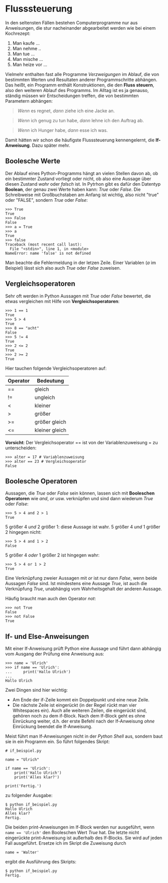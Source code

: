 # Flusssteuerung
In den seltensten Fällen bestehen Computerprogramme nur aus Anweisungen, die stur nacheinander abgearbeitet werden wie bei einem Kochrezept:

1. Man kaufe ...
2. Man nehme ..
3. Man tue ...
4. Man mische ...
5. Man heize vor ...

Vielmehr enthalten fast alle Programme _Verzweigungen_ im Ablauf, die von bestimmten Werten und Resultaten anderer Programmschritte abhängen. Das heißt, ein Programm enthält Konstruktionen, die den **Fluss steuern**, also den weiteren Ablauf des Programms. Im Alltag ist es ja genauso, ständig müssen wir Entscheidungen treffen, die von bestimmten Parametern abhängen:

> _Wenn_ es regnet, _dann_ ziehe ich eine Jacke an.

> _Wenn_ ich genug zu tun habe, _dann_ lehne ich den Auftrag ab.

> _Wenn_ ich Hunger habe, _dann_ esse ich was. 

Damit hätten wir schon die häufigste Flusssteuerung kennengelernt, die **If-Anweisung**. Dazu später mehr.

## Boolesche Werte 
Der Ablauf eines Python-Programms hängt an vielen Stellen davon ab, ob ein bestimmter Zustand vorliegt oder nicht, ob also eine Aussage über diesen Zustand _wahr_ oder _falsch_ ist. In Pytrhon gibt es dafür den Datentyp **Boolean**, der genau zwei Werte haben kann: _True_ oder _False_. Die Schreibweise mit Großbuchstaben am Anfang ist wichtig, also nicht "true" oder "FALSE", sondern _True_ oder _False_:
```
>>> True
True
>>> False
False
>>> a = True
>>> a
True
>>> false
Traceback (most recent call last):
  File "<stdin>", line 1, in <module>
NameError: name 'false' is not defined
```
Man beachte die Fehlermeldung in der letzen Zeile. Einer Variablen (_a_ im Beispiel) lässt sich also auch _True_ oder _False_ zuweisen. 

## Vergleichsoperatoren
Sehr oft werden in Python Aussagen mit _True_ oder _False_ bewertet, die etwas vergleichen mit Hilfe von **Vergleichsoperatoren**:
```
>>> 1 == 1
True
>>> 5 > 4
True
>>> 8 == "acht"
False
>>> 5 != 4
True
>>> 2 <= 2
True
>>> 2 >= 2
True
```
Hier tauchen folgende Vergleichsoperatoren auf:

| Operator | Bedeutung |
| ---- | ----|
| == | gleich |
| != | ungleich |
| < | kleiner |
| > | größer |
| >= | größer gleich |
| <= | kleiner gleich |

**Vorsicht**: Der Vergleichsoperator == ist von der Variablenzuweisung  = zu unterscheiden:
```
>>> alter = 17 # Variablenzuweisung
>>> alter == 23 # Vergleichsoperator
False
```

## Boolesche Operatoren
Aussagen, die _True_ oder _False_ sein können, lassen sich mit **Booleschen Operatoren** wie _and_, _or_ usw. verknüpfen und sind dann wiederum _True_ oder _False_:
```
>>> 5 > 4 and 2 > 1
True
```
5 größer 4 _und_ 2 größer 1: diese Aussage ist wahr. 5 größer 4 _und_ 1 größer 2 hingegen nicht:
```
>>> 5 > 4 and 1 > 2
False
```
5 größer 4 _oder_ 1 größer 2 ist hingegen wahr:
```
>>> 5 > 4 or 1 > 2
True
```
Eine Verknüpfung zweier Aussagen mit _or_ ist nur dann _False_, wenn beide Aussagen _False_ sind. Ist mindestens eine Aussage _True_, ist auch die Verknüpfung _True_, unabhängig vom Wahrheitsgehalt der anderen Aussage.

Häufig braucht man auch den Operator _not_:
```
>>> not True
False
>>> not False
True
```

## If- und Else-Anweisungen
Mit einer If-Anweisung prüft Python eine Aussage und führt dann abhängig vom Ausgang der Prüfung eine Anweisung aus:
```
>>> name = 'Ulrich'
>>> if name == 'Ulrich':
...     print('Hallo Ulrich')
... 
Hallo Ulrich
```
Zwei Dingen sind hier wichtig:
* Am Ende der if-Zeile kommt ein Doppelpunkt und eine neue Zeile.
* Die nächste Zeile ist eingerückt (in der Regel rückt man  vier Whitespaces ein). Auch alle weiteren Zeilen, die eingerückt sind, gehören noch zu dem if-Block. Nach dem If-Block geht es ohne Einrückung weiter, d.h. der erste Befehl nach der If-Anweisung _ohne_ Einrückung beendet die If-Anweisung.

Meist führt man If-Anweisungen nicht in der _Python Shell_ aus, sondern baut sie in ein Programm ein. So führt folgendes Skript:
```
# if_beispiel.py

name = "Ulrich"

if name == 'Ulrich':
    print('Hallo Ulrich')
    print('Alles klar?')

print('Fertig.')
```
zu folgender Ausgabe:
```
$ python if_beispiel.py 
Hallo Ulrich
Alles klar?
Fertig.
```
Die beiden print-Anweisungen im If-Block werden nur ausgeführt, wenn `name == 'Ulrich'` den Booleschen Wert _True_ hat. Die letzte nicht eingerückte print-Anweisung ist außerhalb des If-Blocks. Sie wird auf jeden Fall ausgeführt. Ersetze ich im Skript die Zuweisung durch 
```
name = 'Walter'
```
ergibt die Ausführung des Skripts:
```
$ python if_beispiel.py 
Fertig.
```






